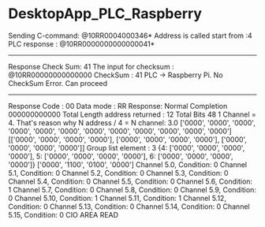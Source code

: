 # DesktopApp_PLC_Raspberry

Sending C-command: @10RR0004000346*
Address is called start from :4
PLC response : @10RR0000000000000041*
______________________________________
Response Check Sum: 41
The input for checksum : @10RR00000000000000
CheckSum : 41
PLC -> Raspberry Pi. No CheckSum Error. Can proceed
___________________________________________
Response Code : 00
Data mode : RR
Response: Normal Completion
000000000000
Total Length address returned : 12
Total Bits 48
1 Channel = 4. That's reason why N address / 4 = N channel: 3.0
['0000', '0000', '0000', '0000', '0000', '0000', '0000', '0000', '0000', '0000', '0000', '0000']
[['0000', '0000', '0000', '0000'], ['0000', '0000', '0000', '0000'], ['0000', '0000', '0000', '0000']]
Group list element : 3
{4: ['0000', '0000', '0000', '0000'], 5: ['0000', '0000', '0000', '0000'], 6: ['0000', '0000', '0000', '0000']}
['0000', '1100', '0100', '0000']
Channel 5.0, Condition: 0
Channel 5.1, Condition: 0
Channel 5.2, Condition: 0
Channel 5.3, Condition: 0
Channel 5.4, Condition: 0
Channel 5.5, Condition: 0
Channel 5.6, Condition: 1
Channel 5.7, Condition: 0
Channel 5.8, Condition: 0
Channel 5.9, Condition: 0
Channel 5.10, Condition: 1
Channel 5.11, Condition: 1
Channel 5.12, Condition: 0
Channel 5.13, Condition: 0
Channel 5.14, Condition: 0
Channel 5.15, Condition: 0
CIO AREA READ
